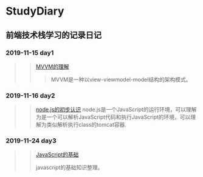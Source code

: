 # StudyDiary

## 前端技术栈学习的记录日记

### 2019-11-15 day1

>> [MVVM的理解](https://github.com/lorelei47/StudyDiary/blob/master/read/MVVM%E7%9A%84%E7%90%86%E8%A7%A3.md)
>>
>> > MVVM是一种以view-viewmodel-model结构的架构模式。

### 2019-11-16 day2

>> [node.js的初步认识](https://github.com/lorelei47/StudyDiary/blob/master/read/node/node.js.md)
>> node.js是一个JavaScript的运行环境，可以理解为是一个可以解析JavaScript代码和执行JavaScript的环境，可以理解为类似解析执行class的tomcat容器.

### 2019-11-24 day3

> > [JavaScript的基础](https://github.com/lorelei47/StudyDiary/blob/master/read/javascript/基本概念.md)
> >
> > javascript的基础知识整理。

